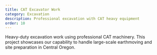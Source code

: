 ```yaml
---
title: CAT Excavator Work
category: Excavation
description: Professional excavation with CAT heavy equipment
order: 10
---
```


Heavy-duty excavation work using professional CAT machinery. This project showcases our capability to handle large-scale earthmoving and site preparation in Central Oregon.
